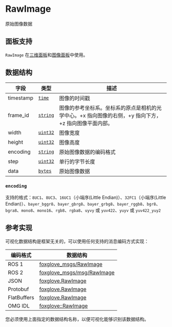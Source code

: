 # RawImage

原始图像数据

## 面板支持

`RawImage` 在[三维面板](../panel/2-3d-panel)和[图像面板](../panel/image-panel)中使用。

## 数据结构

| 字段 | 类型 | 描述 |
| --- | --- | --- |
| timestamp | [`time`](./built-in%20types#time) | 图像的时间戳 |
| frame_id | [`string`](./built-in%20types#string) | 图像的参考坐标系。坐标系的原点是相机的光学中心。+x 指向图像的右侧，+y 指向下方，+z 指向图像平面内部。 |
| width | [`uint32`](./built-in%20types#uint32) | 图像宽度 |
| height | [`uint32`](./built-in%20types#uint32) | 图像高度 |
| encoding | [`string`](./built-in%20types#string) | 原始图像数据的编码格式 |
| step | [`uint32`](./built-in%20types#uint32) | 单行的字节长度 |
| data | [`bytes`](./built-in%20types#bytes) | 原始图像数据 |

### `encoding`

支持的格式：`8UC1`、`8UC3`、`16UC1`（小端序(Little Endian)）、`32FC1`（小端序(Little Endian)）、`bayer_bggr8`、`bayer_gbrg8`、`bayer_grbg8`、`bayer_rggb8`、`bgr8`、`bgra8`、`mono8`、`mono16`、`rgb8`、`rgba8`、`uyvy` 或 `yuv422`、`yuyv` 或 `yuv422_yuy2`

## 参考实现

可视化数据结构是框架无关的，可以使用任何支持的消息编码方式实现：

| 编码格式    | 数据结构                                                                                                        |
| ----------- | ------------------------------------------------------------------------------------------------------------- |
| ROS 1       | [foxglove_msgs/RawImage](https://github.com/foxglove/foxglove-sdk/blob/main/schemas/ros1/RawImage.msg)       |
| ROS 2       | [foxglove_msgs/msg/RawImage](https://github.com/foxglove/foxglove-sdk/blob/main/schemas/ros2/RawImage.msg)   |
| JSON        | [foxglove.RawImage](https://github.com/foxglove/foxglove-sdk/blob/main/schemas/jsonschema/RawImage.json)      |
| Protobuf    | [foxglove.RawImage](https://github.com/foxglove/foxglove-sdk/blob/main/schemas/proto/foxglove/RawImage.proto) |
| FlatBuffers | [foxglove.RawImage](https://github.com/foxglove/foxglove-sdk/blob/main/schemas/flatbuffer/RawImage.fbs)       |
| OMG IDL     | [foxglove::RawImage](https://github.com/foxglove/foxglove-sdk/blob/main/schemas/omgidl/foxglove/RawImage.idl) |

您必须使用上面指定的数据结构名称，以便可视化能够识别该数据结构。
